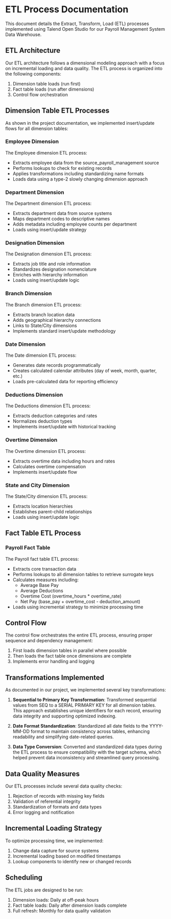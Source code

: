 # ETL Process Documentation

This document details the Extract, Transform, Load (ETL) processes implemented using Talend Open Studio for our Payroll Management System Data Warehouse.

## ETL Architecture

Our ETL architecture follows a dimensional modeling approach with a focus on incremental loading and data quality. The ETL process is organized into the following components:

1. Dimension table loads (run first)
2. Fact table loads (run after dimensions)
3. Control flow orchestration

## Dimension Table ETL Processes

As shown in the project documentation, we implemented insert/update flows for all dimension tables:

### Employee Dimension

The Employee dimension ETL process:
- Extracts employee data from the source_payroll_management source
- Performs lookups to check for existing records
- Applies transformations including standardizing name formats
- Loads data using a type-2 slowly changing dimension approach

### Department Dimension

The Department dimension ETL process:
- Extracts department data from source systems
- Maps department codes to descriptive names
- Adds metadata including employee counts per department
- Loads using insert/update strategy

### Designation Dimension

The Designation dimension ETL process:
- Extracts job title and role information
- Standardizes designation nomenclature
- Enriches with hierarchy information
- Loads using insert/update logic

### Branch Dimension

The Branch dimension ETL process:
- Extracts branch location data
- Adds geographical hierarchy connections
- Links to State/City dimensions
- Implements standard insert/update methodology

### Date Dimension

The Date dimension ETL process:
- Generates date records programmatically
- Creates calculated calendar attributes (day of week, month, quarter, etc.)
- Loads pre-calculated data for reporting efficiency

### Deductions Dimension

The Deductions dimension ETL process:
- Extracts deduction categories and rates
- Normalizes deduction types
- Implements insert/update with historical tracking

### Overtime Dimension

The Overtime dimension ETL process:
- Extracts overtime data including hours and rates
- Calculates overtime compensation
- Implements insert/update flow

### State and City Dimension

The State/City dimension ETL process:
- Extracts location hierarchies
- Establishes parent-child relationships
- Loads using insert/update logic

## Fact Table ETL Process

### Payroll Fact Table

The Payroll fact table ETL process:
- Extracts core transaction data
- Performs lookups to all dimension tables to retrieve surrogate keys
- Calculates measures including:
  - Average Base Pay
  - Average Deductions
  - Overtime Cost (overtime_hours * overtime_rate)
  - Net Pay (base_pay + overtime_cost - deduction_amount)
- Loads using incremental strategy to minimize processing time

## Control Flow

The control flow orchestrates the entire ETL process, ensuring proper sequence and dependency management:

1. First loads dimension tables in parallel where possible
2. Then loads the fact table once dimensions are complete
3. Implements error handling and logging

## Transformations Implemented

As documented in our project, we implemented several key transformations:

1. **Sequential to Primary Key Transformation**: Transformed sequential values from SEQ to a SERIAL PRIMARY KEY for all dimension tables. This approach establishes unique identifiers for each record, ensuring data integrity and supporting optimized indexing.

2. **Date Format Standardization**: Standardized all date fields to the YYYY-MM-DD format to maintain consistency across tables, enhancing readability and simplifying date-related queries.

3. **Data Type Conversion**: Converted and standardized data types during the ETL process to ensure compatibility with the target schema, which helped prevent data inconsistency and streamlined query processing.

## Data Quality Measures

Our ETL processes include several data quality checks:

1. Rejection of records with missing key fields
2. Validation of referential integrity
3. Standardization of formats and data types
4. Error logging and notification

## Incremental Loading Strategy

To optimize processing time, we implemented:

1. Change data capture for source systems
2. Incremental loading based on modified timestamps
3. Lookup components to identify new or changed records

## Scheduling

The ETL jobs are designed to be run:

1. Dimension loads: Daily at off-peak hours
2. Fact table loads: Daily after dimension loads complete
3. Full refresh: Monthly for data quality validation
